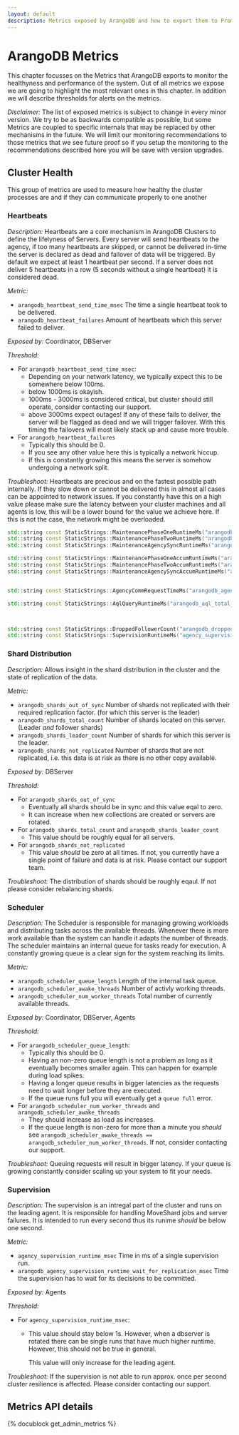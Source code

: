 ```yaml
---
layout: default
description: Metrics exposed by ArangoDB and how to export them to Prometheus and visualize with Grafana.
---
```

# ArangoDB Metrics

This chapter focusses on the Metrics that ArangoDB exports to monitor
the healthyness and performance of the system.
Out of all metrics we expose we are going to highlight the most
relevant ones in this chapter. In addition we will describe thresholds
for alerts on the metrics.

_Disclaimer:_
The list of exposed metrics is subject to change in every minor version.
We try to be as backwards compatible as possible, but some Metrics are
coupled to specific internals that may be replaced by other mechanisms
in the future.
We will limit our monitoring recommendations to those metrics that we
see future proof so if you setup the monitoring to the recommendations
described here you will be save with version upgrades.


## Cluster Health

This group of metrics are used to measure how healthy the cluster processes
are and if they can communicate properly to one another

### Heartbeats

_Description:_
Heartbeats are a core mechanism in ArangoDB Clusters to define the lifelyness
of Servers. Every server will send heartbeats to the agency, if too many heartbeats
are skipped, or cannot be delivered in-time the server is declared as dead and
failover of data will be triggered.
By default we expect at least 1 heartbeat per second.
If a server does not deliver 5 heartbeats in a row (5 seconds without a single heartbeat)
it is considered dead.

_Metric:_
* `arangodb_heartbeat_send_time_msec` The time a single heartbeat took to be delivered.
* `arangodb_heartbeat_failures` Amount of heartbeats which this server failed to deliver.

_Exposed by:_
Coordinator, DBServer

_Threshold:_
  * For `arangodb_heartbeat_send_time_msec`:
    * Depending on your network latency, we typically expect this to be somewhere below 100ms.
    * below 1000ms is okayish.
    * 1000ms - 3000ms is considered critical, but cluster should still operate, consider contacting our support.
    * above 3000ms expect outages! If any of these fails to deliver, the server will be flagged as dead and we will trigger failover. With this timing the failovers will most likely stack up and cause more trouble.
  * For `arangodb_heartbeat_failures`
    * Typically this should be 0.
    * If you see any other value here this is typically a network hiccup.
    * If this is constantly growing this means the server is somehow undergoing a network split.

_Troubleshoot:_
Heartbeats are precious and on the fastest possible path internally. If they slow down or cannot be delivered this in almost all
cases can be appointed to network issues.
If you constantly have this on a high value please make sure the latency between your cluster machines and all agents is low, this will be a lower bound for the value we achieve here.
If this is not the case, the network might be overloaded.





```c++
std::string const StaticStrings::MaintenancePhaseOneRuntimeMs("arangodb_maintenance_phase1_runtime_msec");
std::string const StaticStrings::MaintenancePhaseTwoRuntimeMs("arangodb_maintenance_phase2_runtime_msec");
std::string const StaticStrings::MaintenanceAgencySyncRuntimeMs("arangodb_maintenance_agency_sync_runtime_msec");

std::string const StaticStrings::MaintenancePhaseOneAccumRuntimeMs("arangodb_maintenance_phase1_accum_runtime_msec");
std::string const StaticStrings::MaintenancePhaseTwoAccumRuntimeMs("arangodb_maintenance_phase2_accum_runtime_msec");
std::string const StaticStrings::MaintenanceAgencySyncAccumRuntimeMs("arangodb_maintenance_agency_sync_accum_runtime_msec");


std::string const StaticStrings::AgencyCommRequestTimeMs("arangodb_agencycomm_request_time_ms");

std::string const StaticStrings::AqlQueryRuntimeMs("arangodb_aql_total_query_time_ms");



std::string const StaticStrings::DroppedFollowerCount("arangodb_dropped_followers_count");
std::string const StaticStrings::SupervisionRuntimeMs("agency_supervision_runtime_msec");

```

### Shard Distribution

_Description:_
Allows insight in the shard distribution in the cluster and the state of replication of the data.

_Metric:_
* `arangodb_shards_out_of_sync` Number of shards not replicated with their required replication factor. (for which this server is the leader)
* `arangodb_shards_total_count` Number of shards located on this server. (Leader _and_ follower shards)
* `arangodb_shards_leader_count` Number of shards for which this server is the leader.
* `arangodb_shards_not_replicated` Number of shards that are not replicated, i.e. this data is at risk as there is no other copy available.

_Exposed by:_
DBServer

_Threshold:_
  * For `arangodb_shards_out_of_sync`
    * Eventually all shards should be in sync and this value eqal to zero.
    * It can increase when new collections are created or servers are rotated.
  * For `arangodb_shards_total_count` and `arangodb_shards_leader_count`
    * This value should be roughly equal for all servers.
  * For `arangodb_shards_not_replicated`
    * This value _should_ be zero at all times. If not, you currently have a single point of failure and data is at risk. Please contact our support team.

_Troubleshoot:_
The distribution of shards should be roughly eqaul. If not please consider rebalancing shards.


### Scheduler

_Description:_
The Scheduler is responsible for managing growing workloads and distributing tasks across the available threads.
Whenever there is more work available than the system can handle it adapts the number of threads. The scheduler
maintains an internal queue for tasks ready for execution. A constantly growing queue is a clear sign for the
system reaching its limits.

_Metric:_
* `arangodb_scheduler_queue_length` Length of the internal task queue.
* `arangodb_scheduler_awake_threads` Number of activly working threads.
* `arangodb_scheduler_num_worker_threads` Total number of currently available threads.

_Exposed by:_
Coordinator, DBServer, Agents

_Threshold:_
  * For `arangodb_scheduler_queue_length`:
    * Typically this should be 0.
    * Having an non-zero queue length is not a problem as long as it eventually becomes smaller again. This can happen for example during load spikes.
    * Having a longer queue results in bigger latencies as the requests need to wait longer before they are executed.
    * If the queue runs full you will eventually get a `queue full` error.
  * For `arangodb_scheduler_num_worker_threads` and `arangodb_scheduler_awake_threads`
    * They should increase as load as increases.
    * If the queue length is non-zero for more than a minute you _should_ see `arangodb_scheduler_awake_threads == arangodb_scheduler_num_worker_threads`. If not, consider contacting our support.

_Troubleshoot:_
Queuing requests will result in bigger latency. If your queue is growing constantly consider scaling up your system to fit your needs.


### Supervision

_Description:_ The supervision is an intregal part of the cluster and runs on the leading agent. It is responsible for
handling MoveShard jobs and server failures. It is intended to run every second thus its runime _should_ be below
one second.


_Metric:_
* `agency_supervision_runtime_msec` Time in ms of a single supervision run.
* `arangodb_agency_supervision_runtime_wait_for_replication_msec` Time the supervision has to wait for its decisions to be committed.

_Exposed by:_
Agents

_Threshold:_
  * For `agency_supervision_runtime_msec`:
    * This value should stay below 1s. However, when a dbserver is rotated there can be single runs that have much higher runtime.
      However, this should not be true in general.

      This value will only increase for the leading agent.

_Troubleshoot:_
If the supervision is not able to run approx. once per second cluster resilience is affected. Please consider contacting our support.

Metrics API details
-------------------

<!-- js/actions/api-system.js -->
{% docublock get_admin_metrics %}

